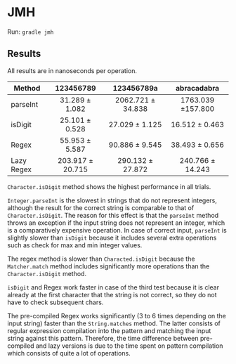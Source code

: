 # JMH

Run: `gradle jmh`

## Results

All results are in nanoseconds per operation.

| Method | 123456789 | 123456789a | abracadabra |
| --- |:---:|:---:|:---:|
| parseInt | 31.289 ± 1.082 | 2062.721 ± 34.838 | 1763.039 ±157.800 |
| isDigit | 25.101 ± 0.528 | 27.029 ± 1.125 | 16.512 ± 0.463 |
| Regex | 55.953 ± 5.587 | 90.886 ± 9.545 | 38.493 ± 0.656 |
| Lazy Regex | 203.917 ± 20.715 | 290.132 ± 27.872 | 240.766 ± 14.243 |

`Character.isDigit` method shows the highest performance in all trials.

`Integer.parseInt` is the slowest in strings that do not represent integers, although the result for
the correct string is comparable to that of `Character.isDigit`. The reason for this effect is that
the `parseInt` method throws an exception if the input string does not represent an integer, which
is a comparatively expensive operation. In case of correct input, `parseInt` is slightly slower
than `isDigit` because it includes several extra operations such as check for max and min integer
values.

The regex method is slower than `Characted.isDigit` because the `Matcher.match` method includes
significantly more operations than the `Character.isDigit` method.

`isDigit` and Regex work faster in case of the third test because it is clear already at the first
character that the string is not correct, so they do not have to check subsequent chars.

The pre-compiled Regex works significantly (3 to 6 times depending on the input string)
faster than the `String.matches` method. The latter consists of regular expression compilation into
the pattern and matching the input string against this pattern. Therefore, the time difference
between pre-compiled and lazy versions is due to the time spent on pattern compilation which
consists of quite a lot of operations.